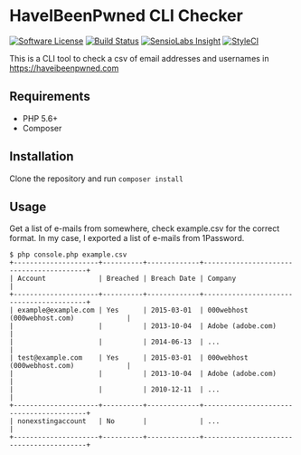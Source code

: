 # HaveIBeenPwned CLI Checker

[![Software License][ico-license]](LICENSE.md)
[![Build Status][ico-travis]][link-travis]
[![SensioLabs Insight][ico-sensio]][link-sensio]
[![StyleCI][ico-styleci]][link-styleci]

This is a CLI tool to check a csv of email addresses and usernames in https://haveibeenpwned.com

## Requirements

- PHP 5.6+
- Composer

## Installation

Clone the repository and run `composer install`

## Usage

Get a list of e-mails from somewhere, check example.csv for the correct format. In my case, I exported a list of e-mails from 1Password.

```
$ php console.php example.csv
+---------------------+----------+-------------+-----------------------------------------+
| Account             | Breached | Breach Date | Company                                 |
+---------------------+----------+-------------+-----------------------------------------+
| example@example.com | Yes      | 2015-03-01  | 000webhost (000webhost.com)             |
|                     |          | 2013-10-04  | Adobe (adobe.com)                       |
|                     |          | 2014-06-13  | ...                                     |
| test@example.com    | Yes      | 2015-03-01  | 000webhost (000webhost.com)             |
|                     |          | 2013-10-04  | Adobe (adobe.com)                       |
|                     |          | 2010-12-11  | ...                                     |
+---------------------+----------+-------------+-----------------------------------------+
| nonexstingaccount   | No       |             | ...                                     |
+---------------------+----------+-------------+-----------------------------------------+
```


[ico-license]: https://img.shields.io/badge/license-MIT-brightgreen.svg?style=flat-square
[ico-travis]: https://img.shields.io/travis/veloxy/haveibeenpwned-cli/master.svg?style=flat-square
[ico-sensio]: https://img.shields.io/sensiolabs/i/d3fd9ce4-f451-48b4-89c4-d9cf47a28bdf.svg?maxAge=3600&style=flat-square
[ico-styleci]: https://styleci.io/repos/61910203/shield?branch=master

[link-travis]: https://travis-ci.org/veloxy/haveibeenpwned-cli
[link-sensio]: https://insight.sensiolabs.com/projects/d3fd9ce4-f451-48b4-89c4-d9cf47a28bdf
[link-styleci]: https://styleci.io/repos/61910203
